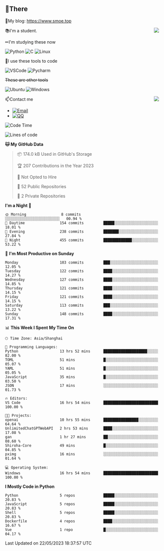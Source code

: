 
## 👏There

📰My blog: https://www.smoe.top

<img align="right" src="https://github-readme-stats.vercel.app/api/top-langs/?username=AkashiCoin"/>


📚I'm a student.

✏I'm studying these now

![Python](https://img.shields.io/badge/-Python-blue?style=flat-square&logo=Python&logoColor=fff)
![C](https://img.shields.io/badge/-C-585858?style=flat-square&logo=C&logoColor=fff)
![Linux](https://img.shields.io/badge/-Linux-black?style=flat-square&logo=Linux&logoColor=fff)

🔨I use these tools to code

![VSCode](https://img.shields.io/badge/-VSCode-blue?style=flat-square&logo=visualstudiocode&logoColor=fff)
![Pycharm](https://img.shields.io/badge/-Pycharm-green?style=flat-square&logo=pycharm&logoColor=fff)

 ~~These are other tools~~

![Ubuntu](https://img.shields.io/badge/-Ubuntu-orange?style=flat-square&logo=Ubuntu&logoColor=fff)
![Windows](https://img.shields.io/badge/-Windows-blue?style=flat-square&logo=Windows&logoColor=fff)

<img align="right" src="https://github-readme-stats.vercel.app/api?username=AkashiCoin" />


📫Contact me

* [![Email](https://img.shields.io/badge/Email-l1040186796@gmail.com-1?style=social&logoColor=fff)](mailto:l1040186796@gmail.com)
* [![QQ](https://img.shields.io/badge/QQ-1040186796-1?style=social&logoColor=fff)](tencent://AddContact/?fromId=45&fromSubId=1&subcmd=all&uin=1040186796&website=www.oicqzone.com)

<!--START_SECTION:waka-->
![Code Time](http://img.shields.io/badge/Code%20Time-766%20hrs%2024%20mins-blue)

![Lines of code](https://img.shields.io/badge/From%20Hello%20World%20I%27ve%20Written-242.2%20thousand%20lines%20of%20code-blue)

**🐱 My GitHub Data** 

> 📦 174.0 kB Used in GitHub's Storage 
 > 
> 🏆 207 Contributions in the Year 2023
 > 
> 🚫 Not Opted to Hire
 > 
> 📜 52 Public Repositories 
 > 
> 🔑 2 Private Repositories 
 > 
**I'm a Night 🦉** 

```text
🌞 Morning                8 commits           ░░░░░░░░░░░░░░░░░░░░░░░░░   00.94 % 
🌆 Daytime                154 commits         █████░░░░░░░░░░░░░░░░░░░░   18.01 % 
🌃 Evening                238 commits         ███████░░░░░░░░░░░░░░░░░░   27.84 % 
🌙 Night                  455 commits         █████████████░░░░░░░░░░░░   53.22 % 
```
📅 **I'm Most Productive on Sunday** 

```text
Monday                   103 commits         ███░░░░░░░░░░░░░░░░░░░░░░   12.05 % 
Tuesday                  122 commits         ████░░░░░░░░░░░░░░░░░░░░░   14.27 % 
Wednesday                127 commits         ████░░░░░░░░░░░░░░░░░░░░░   14.85 % 
Thursday                 121 commits         ████░░░░░░░░░░░░░░░░░░░░░   14.15 % 
Friday                   121 commits         ████░░░░░░░░░░░░░░░░░░░░░   14.15 % 
Saturday                 113 commits         ███░░░░░░░░░░░░░░░░░░░░░░   13.22 % 
Sunday                   148 commits         ████░░░░░░░░░░░░░░░░░░░░░   17.31 % 
```


📊 **This Week I Spent My Time On** 

```text
🕑︎ Time Zone: Asia/Shanghai

💬 Programming Languages: 
Python                   13 hrs 52 mins      ████████████████████░░░░░   82.00 % 
TOML                     51 mins             █░░░░░░░░░░░░░░░░░░░░░░░░   05.07 % 
YAML                     51 mins             █░░░░░░░░░░░░░░░░░░░░░░░░   05.05 % 
JavaScript               35 mins             █░░░░░░░░░░░░░░░░░░░░░░░░   03.50 % 
JSON                     17 mins             ░░░░░░░░░░░░░░░░░░░░░░░░░   01.73 % 

🔥 Editors: 
VS Code                  16 hrs 54 mins      █████████████████████████   100.00 % 

🐱‍💻 Projects: 
openai                   10 hrs 55 mins      ████████████████░░░░░░░░░   64.64 % 
UnlimitedChatGPTWebAPI   2 hrs 53 mins       ████░░░░░░░░░░░░░░░░░░░░░   17.08 % 
gan                      1 hr 27 mins        ██░░░░░░░░░░░░░░░░░░░░░░░   08.60 % 
Shiroha-Core             49 mins             █░░░░░░░░░░░░░░░░░░░░░░░░   04.85 % 
pximg                    16 mins             ░░░░░░░░░░░░░░░░░░░░░░░░░   01.64 % 

💻 Operating System: 
Windows                  16 hrs 54 mins      █████████████████████████   100.00 % 
```

**I Mostly Code in Python** 

```text
Python                   5 repos             █████░░░░░░░░░░░░░░░░░░░░   20.83 % 
JavaScript               5 repos             █████░░░░░░░░░░░░░░░░░░░░   20.83 % 
Shell                    5 repos             █████░░░░░░░░░░░░░░░░░░░░   20.83 % 
Dockerfile               4 repos             ████░░░░░░░░░░░░░░░░░░░░░   16.67 % 
Vue                      1 repo              █░░░░░░░░░░░░░░░░░░░░░░░░   04.17 % 
```




 Last Updated on 22/05/2023 18:37:57 UTC
<!--END_SECTION:waka-->
